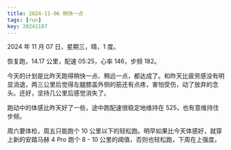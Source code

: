 ```yaml
---
title: 2024-11-06 稍快一点
tags: [run]
key: 20241107
---
```


2024 年 11 月 07 日，星期三，晴，1 度。

恢复跑，14.17 公里，配速 05:25，心率 146，步频 182。

<!--more-->

今天的计划是比昨天跑得稍快一点、稍远一点，都达成了。和昨天比疲劳感没有明显消退，两三公里后觉得左腿膝盖外侧的筋还有点疼，害怕受伤，动了放弃的念头。还好，坚持几公里后感觉消失了。

跑动中的体感比昨天好了一些，途中跑配速很稳定地维持在 525，也有意维持住步频。

周六要体检，周五只能跑个 10 公里以下的轻松跑。明早如果比今天体感好，就穿上新的安踏马赫 4 Pro 跑个 8 - 10 公里的阈值，否则也轻松跑，下周在上强度。

<div class="strava-embed-placeholder" data-embed-type="activity" data-embed-id="12832569207" data-style="standard" data-from-embed="false"></div><script src="https://strava-embeds.com/embed.js"></script>
